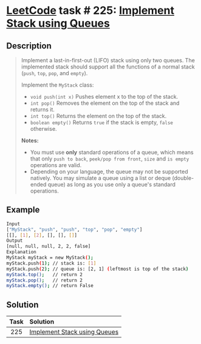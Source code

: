 # [LeetCode][leetcode] task # 225: [Implement Stack using Queues][task]

Description
-----------

> Implement a last-in-first-out (LIFO) stack using only two queues.
> The implemented stack should support all the functions
> of a normal stack (`push`, `top`, `pop`, and `empty`).
> 
> Implement the `MyStack` class:
> * `void push(int x)` Pushes element x to the top of the stack.
> * `int pop()` Removes the element on the top of the stack and returns it.
> * `int top()` Returns the element on the top of the stack.
> * `boolean empty()` Returns `true` if the stack is empty, `false` otherwise.
>
> **Notes:**
> * You must use **only** standard operations of a queue,
> which means that only `push to back`, `peek/pop from front`,
> `size` and `is empty` operations are valid.
> * Depending on your language, the queue may not be supported natively.
> You may simulate a queue using a list or deque (double-ended queue)
> as long as you use only a queue's standard operations.

Example
-------

```sh
Input
["MyStack", "push", "push", "top", "pop", "empty"]
[[], [1], [2], [], [], []]
Output
[null, null, null, 2, 2, false]
Explanation
MyStack myStack = new MyStack();
myStack.push(1); // stack is: [1]
myStack.push(2); // queue is: [2, 1] (leftmost is top of the stack)
myStack.top();   // return 2
myStack.pop();   // return 2
myStack.empty(); // return False
```

Solution
--------

| Task | Solution                                 |
|:----:|:-----------------------------------------|
| 225  | [Implement Stack using Queues][solution] |


[leetcode]: <http://leetcode.com/>
[task]: <https://leetcode.com/problems/implement-stack-using-queues/>
[solution]: <https://github.com/wellaxis/witalis-jkit/blob/main/module/tasks/src/main/java/com/witalis/jkit/tasks/core/task/leetcode/h3/p225/option/Practice.java>
